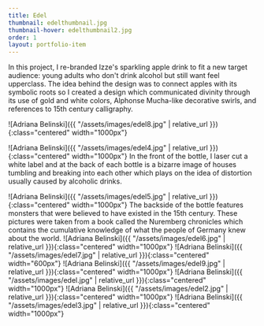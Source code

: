 ```yaml
---
title: Edel
thumbnail: edelthumbnail.jpg
thumbnail-hover: edelthumbnail2.jpg
order: 1
layout: portfolio-item
---
```


In this project, I re-branded Izze's sparkling apple drink to fit a new target audience: young adults who don't drink alcohol but still want feel upperclass. The idea behind the design was to connect apples with its symbolic roots so I created a design which communicated divinity through its use of gold and white colors, Alphonse Mucha-like decorative swirls, and references to 15th century calligraphy.

![Adriana Belinski]({{ "/assets/images/edel8.jpg" | relative_url }}){:class="centered" width="1000px"}

![Adriana Belinski]({{ "/assets/images/edel4.jpg" | relative_url }}){:class="centered" width="1000px"}
In the front of the bottle, I laser cut a white label and at the back of each bottle is a bizarre image of houses tumbling and breaking into each other which plays on the idea of distortion usually caused by alcoholic drinks.

![Adriana Belinski]({{ "/assets/images/edel5.jpg" | relative_url }}){:class="centered" width="1000px"}
The backside of the bottle features monsters that were believed to have existed in the 15th century. These pictures were taken from a book called the Nuremberg chronicles which contains the cumulative knowledge of what the people of Germany knew about the world.
![Adriana Belinski]({{ "/assets/images/edel6.jpg" | relative_url }}){:class="centered" width="1000px"}
![Adriana Belinski]({{ "/assets/images/edel7.jpg" | relative_url }}){:class="centered" width="600px"}
![Adriana Belinski]({{ "/assets/images/edel9.jpg" | relative_url }}){:class="centered" width="1000px"}
![Adriana Belinski]({{ "/assets/images/edel.jpg" | relative_url }}){:class="centered" width="1000px"}
![Adriana Belinski]({{ "/assets/images/edel2.jpg" | relative_url }}){:class="centered" width="1000px"}
![Adriana Belinski]({{ "/assets/images/edel3.jpg" | relative_url }}){:class="centered" width="1000px"}
